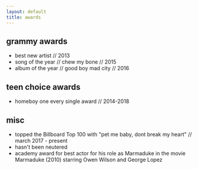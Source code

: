 ```yaml
---
layout: default
title: awards
---
```


<h2>grammy awards</h2>
<p>
  <ul>
  <li>best new artist // 2013</li>
  <li>song of the year // chew my bone // 2015</li>
  <li>album of the year // good boy mad city // 2016</li>
  </ul>
</p>
<h2>teen choice awards</h2>
<p>
  <ul>
  <li>homeboy one every single award // 2014-2018</li>
  </ul> 
</p>
<h2>misc</h2>
<p>
  <ul>
  <li>topped the Billboard Top 100 with "pet me baby, dont break my heart" // march 2017 - present</li>
  <li>hasn't been neutered</li>
  <li>academy award for best actor for his role as Marmaduke in the movie Marmaduke (2010) starring Owen Wilson and George Lopez </li>
  </ul>
</p>









